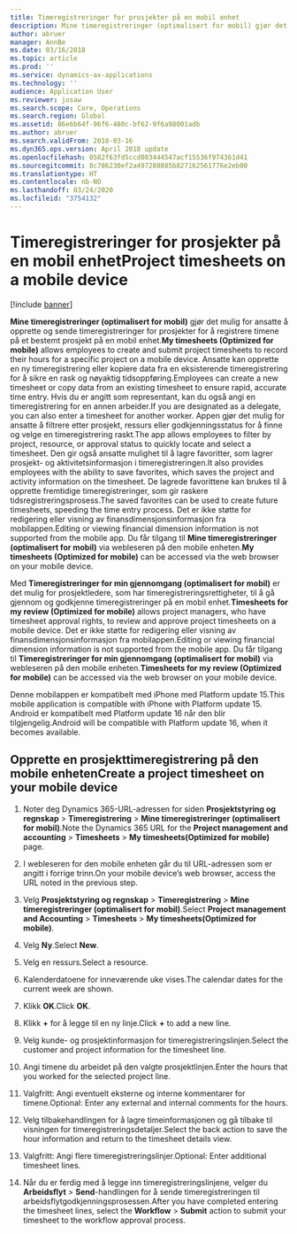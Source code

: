 ```yaml
---
title: Timeregistreringer for prosjekter på en mobil enhet
description: Mine timeregistreringer (optimalisert for mobil) gjør det mulig for ansatte å opprette og sende timeregistreringer for prosjekter for å registrere timene på et bestemt prosjekt på en mobil enhet.
author: abruer
manager: AnnBe
ms.date: 03/16/2018
ms.topic: article
ms.prod: ''
ms.service: dynamics-ax-applications
ms.technology: ''
audience: Application User
ms.reviewer: josaw
ms.search.scope: Core, Operations
ms.search.region: Global
ms.assetid: 86e6b64f-96f6-480c-bf62-9f6a98001adb
ms.author: abruer
ms.search.validFrom: 2018-03-16
ms.dyn365.ops.version: April 2018 update
ms.openlocfilehash: 0582f63fd5ccd003444547acf15536f974361d41
ms.sourcegitcommit: 8c786230ef2a497280885b827162561776e2eb00
ms.translationtype: HT
ms.contentlocale: nb-NO
ms.lasthandoff: 03/24/2020
ms.locfileid: "3754132"
---
```

# <a name="project-timesheets-on-a-mobile-device"></a><span data-ttu-id="078bd-103">Timeregistreringer for prosjekter på en mobil enhet</span><span class="sxs-lookup"><span data-stu-id="078bd-103">Project timesheets on a mobile device</span></span>

[!include [banner](../includes/banner.md)]

<span data-ttu-id="078bd-104">**Mine timeregistreringer (optimalisert for mobil)** gjør det mulig for ansatte å opprette og sende timeregistreringer for prosjekter for å registrere timene på et bestemt prosjekt på en mobil enhet.</span><span class="sxs-lookup"><span data-stu-id="078bd-104">**My timesheets (Optimized for mobile)** allows employees to create and submit project timesheets to record their hours for a specific project on a mobile device.</span></span> <span data-ttu-id="078bd-105">Ansatte kan opprette en ny timeregistrering eller kopiere data fra en eksisterende timeregistrering for å sikre en rask og nøyaktig tidsoppføring.</span><span class="sxs-lookup"><span data-stu-id="078bd-105">Employees can create a new timesheet or copy data from an existing timesheet to ensure rapid, accurate time entry.</span></span> <span data-ttu-id="078bd-106">Hvis du er angitt som representant, kan du også angi en timeregistrering for en annen arbeider.</span><span class="sxs-lookup"><span data-stu-id="078bd-106">If you are designated as a delegate, you can also enter a timesheet for another worker.</span></span> <span data-ttu-id="078bd-107">Appen gjør det mulig for ansatte å filtrere etter prosjekt, ressurs eller godkjenningsstatus for å finne og velge en timeregistrering raskt.</span><span class="sxs-lookup"><span data-stu-id="078bd-107">The app allows employees to filter by project, resource, or approval status to quickly locate and select a timesheet.</span></span> <span data-ttu-id="078bd-108">Den gir også ansatte mulighet til å lagre favoritter, som lagrer prosjekt- og aktivitetsinformasjon i timeregistreringen.</span><span class="sxs-lookup"><span data-stu-id="078bd-108">It also provides employees with the ability to save favorites, which saves the project and activity information on the timesheet.</span></span> <span data-ttu-id="078bd-109">De lagrede favorittene kan brukes til å opprette fremtidige timeregistreringer, som gir raskere tidsregistreringsprosess.</span><span class="sxs-lookup"><span data-stu-id="078bd-109">The saved favorites can be used to create future timesheets, speeding the time entry process.</span></span> <span data-ttu-id="078bd-110">Det er ikke støtte for redigering eller visning av finansdimensjonsinformasjon fra mobilappen.</span><span class="sxs-lookup"><span data-stu-id="078bd-110">Editing or viewing financial dimension information is not supported from the mobile app.</span></span> <span data-ttu-id="078bd-111">Du får tilgang til **Mine timeregistreringer (optimalisert for mobil)** via webleseren på den mobile enheten.</span><span class="sxs-lookup"><span data-stu-id="078bd-111">**My timesheets (Optimized for mobile)** can be accessed via the web browser on your mobile device.</span></span>

<span data-ttu-id="078bd-112">Med **Timeregistreringer for min gjennomgang (optimalisert for mobil)** er det mulig for prosjektledere, som har timeregistreringsrettigheter, til å gå gjennom og godkjenne timeregistreringer på en mobil enhet.</span><span class="sxs-lookup"><span data-stu-id="078bd-112">**Timesheets for my review (Optimized for mobile)** allows project managers, who have timesheet approval rights, to review and approve project timesheets on a mobile device.</span></span> <span data-ttu-id="078bd-113">Det er ikke støtte for redigering eller visning av finansdimensjonsinformasjon fra mobilappen.</span><span class="sxs-lookup"><span data-stu-id="078bd-113">Editing or viewing financial dimension information is not supported from the mobile app.</span></span> <span data-ttu-id="078bd-114">Du får tilgang til **Timeregistreringer for min gjennomgang (optimalisert for mobil)** via webleseren på den mobile enheten.</span><span class="sxs-lookup"><span data-stu-id="078bd-114">**Timesheets for my review (Optimized for mobile)** can be accessed via the web browser on your mobile device.</span></span>

<span data-ttu-id="078bd-115">Denne mobilappen er kompatibelt med iPhone med Platform update 15.</span><span class="sxs-lookup"><span data-stu-id="078bd-115">This mobile application is compatible with iPhone with Platform update 15.</span></span>
<span data-ttu-id="078bd-116">Android er kompatibelt med Platform update 16 når den blir tilgjengelig.</span><span class="sxs-lookup"><span data-stu-id="078bd-116">Android will be compatible with Platform update 16, when it becomes available.</span></span>

## <a name="create-a-project-timesheet-on-your-mobile-device"></a><span data-ttu-id="078bd-117">Opprette en prosjekttimeregistrering på den mobile enheten</span><span class="sxs-lookup"><span data-stu-id="078bd-117">Create a project timesheet on your mobile device</span></span>

1.  <span data-ttu-id="078bd-118">Noter deg Dynamics 365-URL-adressen for siden **Prosjektstyring og regnskap** \> **Timeregistrering** \> **Mine timeregistreringer (optimalisert for mobil)**.</span><span class="sxs-lookup"><span data-stu-id="078bd-118">Note the Dynamics 365 URL for the **Project management and accounting** \> **Timesheets** \> **My timesheets(Optimized for mobile)** page.</span></span>

2.  <span data-ttu-id="078bd-119">I webleseren for den mobile enheten går du til URL-adressen som er angitt i forrige trinn.</span><span class="sxs-lookup"><span data-stu-id="078bd-119">On your mobile device’s web browser, access the URL noted in the previous step.</span></span>
 
3.  <span data-ttu-id="078bd-120">Velg **Prosjektstyring og regnskap** \> **Timeregistrering** \> **Mine timeregistreringer (optimalisert for mobil)**.</span><span class="sxs-lookup"><span data-stu-id="078bd-120">Select **Project management and Accounting** \> **Timesheets** \> **My timesheets(Optimized for mobile)**.</span></span>

4.  <span data-ttu-id="078bd-121">Velg **Ny**.</span><span class="sxs-lookup"><span data-stu-id="078bd-121">Select **New**.</span></span>

5.  <span data-ttu-id="078bd-122">Velg en ressurs.</span><span class="sxs-lookup"><span data-stu-id="078bd-122">Select a resource.</span></span>

6.  <span data-ttu-id="078bd-123">Kalenderdatoene for inneværende uke vises.</span><span class="sxs-lookup"><span data-stu-id="078bd-123">The calendar dates for the current week are shown.</span></span>

7.  <span data-ttu-id="078bd-124">Klikk **OK**.</span><span class="sxs-lookup"><span data-stu-id="078bd-124">Click **OK**.</span></span>

8.  <span data-ttu-id="078bd-125">Klikk **+** for å legge til en ny linje.</span><span class="sxs-lookup"><span data-stu-id="078bd-125">Click **+** to add a new line.</span></span>

9.  <span data-ttu-id="078bd-126">Velg kunde- og prosjektinformasjon for timeregistreringslinjen.</span><span class="sxs-lookup"><span data-stu-id="078bd-126">Select the customer and project information for the timesheet line.</span></span>

10. <span data-ttu-id="078bd-127">Angi timene du arbeidet på den valgte prosjektlinjen.</span><span class="sxs-lookup"><span data-stu-id="078bd-127">Enter the hours that you worked for the selected project line.</span></span>

11. <span data-ttu-id="078bd-128">Valgfritt: Angi eventuelt eksterne og interne kommentarer for timene.</span><span class="sxs-lookup"><span data-stu-id="078bd-128">Optional: Enter any external and internal comments for the hours.</span></span>

12. <span data-ttu-id="078bd-129">Velg tilbakehandlingen for å lagre timeinformasjonen og gå tilbake til visningen for timeregistreringsdetaljer.</span><span class="sxs-lookup"><span data-stu-id="078bd-129">Select the back action to save the hour information and return to the timesheet details view.</span></span>

13. <span data-ttu-id="078bd-130">Valgfritt: Angi flere timeregistreringslinjer.</span><span class="sxs-lookup"><span data-stu-id="078bd-130">Optional: Enter additional timesheet lines.</span></span>

14. <span data-ttu-id="078bd-131">Når du er ferdig med å legge inn timeregistreringslinjene, velger du **Arbeidsflyt** \> **Send**-handlingen for å sende timeregistreringen til arbeidsflytgodkjenningsprosessen.</span><span class="sxs-lookup"><span data-stu-id="078bd-131">After you have completed entering the timesheet lines, select the **Workflow** \> **Submit** action to submit your timesheet to the workflow approval process.</span></span>
